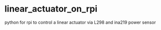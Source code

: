 # linear_actuator_on_rpi
python for rpi to control a linear actuator via L298 and ina219 power sensor
